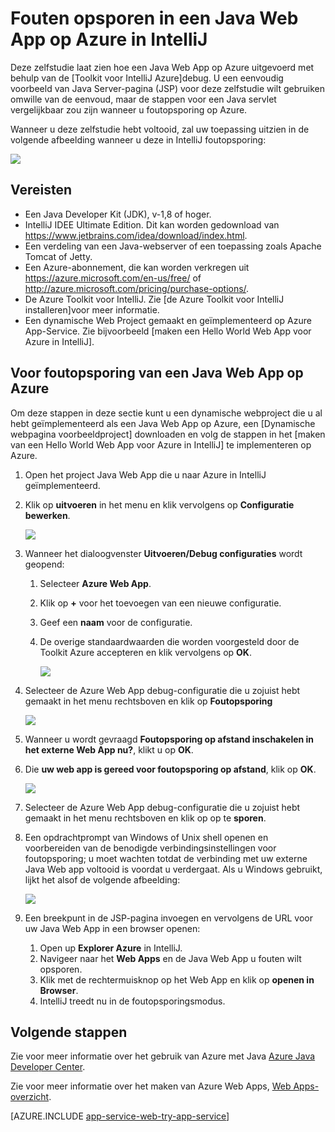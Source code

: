 <properties 
    pageTitle="Fouten opsporen in een Java Web App op Azure in IntelliJ | Microsoft Azure" 
    description="In deze zelfstudie wordt beschreven hoe u de Azure Toolkit voor IntelliJ gebruiken voor foutopsporing van een Java Web App op Azure." 
    services="app-service\web" 
    documentationCenter="java" 
    authors="selvasingh" 
    manager="wpickett" 
    editor=""/>

<tags 
    ms.service="app-service-web" 
    ms.workload="web" 
    ms.tgt_pltfrm="na" 
    ms.devlang="Java" 
    ms.topic="article" 
    ms.date="09/20/2016" 
    ms.author="asirveda;robmcm"/>

# <a name="debug-a-java-web-app-on-azure-in-intellij"></a>Fouten opsporen in een Java Web App op Azure in IntelliJ

Deze zelfstudie laat zien hoe een Java Web App op Azure uitgevoerd met behulp van de [Toolkit voor IntelliJ Azure]debug. U een eenvoudig voorbeeld van Java Server-pagina (JSP) voor deze zelfstudie wilt gebruiken omwille van de eenvoud, maar de stappen voor een Java servlet vergelijkbaar zou zijn wanneer u foutopsporing op Azure.

Wanneer u deze zelfstudie hebt voltooid, zal uw toepassing uitzien in de volgende afbeelding wanneer u deze in IntelliJ foutopsporing:

![][01]
 
## <a name="prerequisites"></a>Vereisten

* Een Java Developer Kit (JDK), v-1,8 of hoger.
* IntelliJ IDEE Ultimate Edition. Dit kan worden gedownload van <https://www.jetbrains.com/idea/download/index.html>.
* Een verdeling van een Java-webserver of een toepassing zoals Apache Tomcat of Jetty.
* Een Azure-abonnement, die kan worden verkregen uit <https://azure.microsoft.com/en-us/free/> of <http://azure.microsoft.com/pricing/purchase-options/>.
* De Azure Toolkit voor IntelliJ. Zie [de Azure Toolkit voor IntelliJ installeren]voor meer informatie.
* Een dynamische Web Project gemaakt en geïmplementeerd op Azure App-Service. Zie bijvoorbeeld [maken een Hello World Web App voor Azure in IntelliJ].

## <a name="to-debug-a-java-web-app-on-azure"></a>Voor foutopsporing van een Java Web App op Azure

Om deze stappen in deze sectie kunt u een dynamische webproject die u al hebt geïmplementeerd als een Java Web App op Azure, een [Dynamische webpagina voorbeeldproject] downloaden en volg de stappen in het [maken van een Hello World Web App voor Azure in IntelliJ] te implementeren op Azure. 

1. Open het project Java Web App die u naar Azure in IntelliJ geïmplementeerd.

1. Klik op **uitvoeren** in het menu en klik vervolgens op **Configuratie bewerken**.

    ![][02]

1. Wanneer het dialoogvenster **Uitvoeren/Debug configuraties** wordt geopend: 

    1. Selecteer **Azure Web App**.
    1. Klik op **+** voor het toevoegen van een nieuwe configuratie.
    1. Geef een **naam** voor de configuratie.
    1. De overige standaardwaarden die worden voorgesteld door de Toolkit Azure accepteren en klik vervolgens op **OK**.

        ![][03]

1. Selecteer de Azure Web App debug-configuratie die u zojuist hebt gemaakt in het menu rechtsboven en klik op **Foutopsporing**

    ![][04]

1. Wanneer u wordt gevraagd **Foutopsporing op afstand inschakelen in het externe Web App nu?**, klikt u op **OK**.

1. Die **uw web app is gereed voor foutopsporing op afstand**, klik op **OK**.

    ![][05]

1. Selecteer de Azure Web App debug-configuratie die u zojuist hebt gemaakt in het menu rechtsboven en klik op op te **sporen**.

1. Een opdrachtprompt van Windows of Unix shell openen en voorbereiden van de benodigde verbindingsinstellingen voor foutopsporing; u moet wachten totdat de verbinding met uw externe Java Web app voltooid is voordat u verdergaat. Als u Windows gebruikt, lijkt het alsof de volgende afbeelding:

    ![][06]

1. Een breekpunt in de JSP-pagina invoegen en vervolgens de URL voor uw Java Web App in een browser openen:

    1. Open up **Explorer Azure** in IntelliJ.
    1. Navigeer naar het **Web Apps** en de Java Web App u fouten wilt opsporen.
    1. Klik met de rechtermuisknop op het Web App en klik op **openen in Browser**.
    1. IntelliJ treedt nu in de foutopsporingsmodus.

## <a name="next-steps"></a>Volgende stappen

Zie voor meer informatie over het gebruik van Azure met Java [Azure Java Developer Center].

Zie voor meer informatie over het maken van Azure Web Apps, [Web Apps-overzicht].

[AZURE.INCLUDE [app-service-web-try-app-service](../../includes/app-service-web-try-app-service.md)]

<!-- URL List -->

[Azure App Service]: http://go.microsoft.com/fwlink/?LinkId=529714
[Azure Toolkit voor IntelliJ]: ../azure-toolkit-for-intellij.md
[Installeren van de Azure Toolkit voor IntelliJ]: ../azure-toolkit-for-intellij-installation.md
[Maak een Hello World Web App voor Azure in IntelliJ]: ./app-service-web-intellij-create-hello-world-web-app.md
[Voorbeeld van dynamische webproject]: http://go.microsoft.com/fwlink/?LinkId=817337

[Azure Java Developer Center]: https://azure.microsoft.com/develop/java/
[Web Apps-overzicht]: ./app-service-web-overview.md

<!-- IMG List -->

[01]: ./media/app-service-web-debug-java-web-app-in-intellij/01-debug-java-web-app-in-intellij.png
[02]: ./media/app-service-web-debug-java-web-app-in-intellij/02-configure-intellij-remote-debug.png
[03]: ./media/app-service-web-debug-java-web-app-in-intellij/03-debug-configuration.png
[04]: ./media/app-service-web-debug-java-web-app-in-intellij/04-select-debug.png
[05]: ./media/app-service-web-debug-java-web-app-in-intellij/05-ready-for-remote-debugging.png
[06]: ./media/app-service-web-debug-java-web-app-in-intellij/06-windows-command-prompt-connection-successful-to-remote.png

